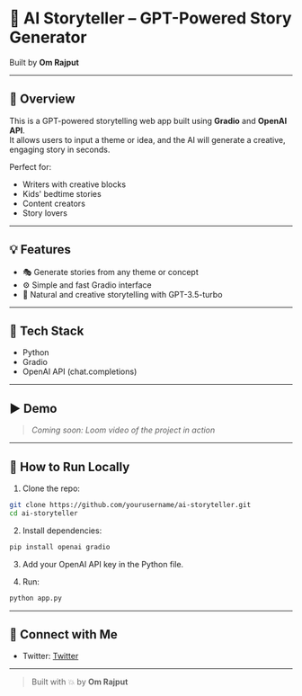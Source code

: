 # 📖 AI Storyteller – GPT-Powered Story Generator

Built by **Om Rajput**

---

## 🚀 Overview

This is a GPT-powered storytelling web app built using **Gradio** and **OpenAI API**.  
It allows users to input a theme or idea, and the AI will generate a creative, engaging story in seconds.

Perfect for:
- Writers with creative blocks
- Kids' bedtime stories
- Content creators
- Story lovers

---

## 💡 Features

- 🎭 Generate stories from any theme or concept
- ⚙️ Simple and fast Gradio interface
- 💬 Natural and creative storytelling with GPT-3.5-turbo

---

## 🧪 Tech Stack

- Python  
- Gradio  
- OpenAI API (chat.completions)

---

## ▶️ Demo

> *Coming soon: Loom video of the project in action*

---

## 🔧 How to Run Locally

1. Clone the repo:
```bash
git clone https://github.com/yourusername/ai-storyteller.git
cd ai-storyteller
````

2. Install dependencies:

```bash
pip install openai gradio
```

3. Add your OpenAI API key in the Python file.

4. Run:

```bash
python app.py
```

---

## 🔗 Connect with Me

* Twitter: [Twitter](https://twitter.com/omrajputt00)

---

> Built with 💥 by **Om Rajput**
